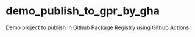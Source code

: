 # demo_publish_to_gpr_by_gha
Demo project to publish in Github Package Registry using Github Actions

